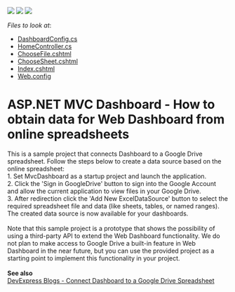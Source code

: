 <!-- default badges list -->
![](https://img.shields.io/endpoint?url=https://codecentral.devexpress.com/api/v1/VersionRange/128579139/21.1.4%2B)
[![](https://img.shields.io/badge/Open_in_DevExpress_Support_Center-FF7200?style=flat-square&logo=DevExpress&logoColor=white)](https://supportcenter.devexpress.com/ticket/details/T549666)
[![](https://img.shields.io/badge/📖_How_to_use_DevExpress_Examples-e9f6fc?style=flat-square)](https://docs.devexpress.com/GeneralInformation/403183)
<!-- default badges end -->
<!-- default file list -->
*Files to look at*:

* [DashboardConfig.cs](./CS/MvcDashboard/App_Start/DashboardConfig.cs)
* [HomeController.cs](./CS/MvcDashboard/Controllers/HomeController.cs)
* [ChooseFile.cshtml](./CS/MvcDashboard/Views/Home/ChooseFile.cshtml)
* [ChooseSheet.cshtml](./CS/MvcDashboard/Views/Home/ChooseSheet.cshtml)
* [Index.cshtml](./CS/MvcDashboard/Views/Home/Index.cshtml)
* [Web.config](./CS/MvcDashboard/Web.config)
<!-- default file list end -->
# ASP.NET MVC Dashboard - How to obtain data for Web Dashboard from online spreadsheets


<p>This is a sample project that connects Dashboard to a Google Drive spreadsheet. Follow the steps below to create a data source based on the online spreadsheet:<br>1. Set MvcDashboard as a startup project and launch the application.<br>2. Click the 'Sign in GoogleDrive' button to sign into the Google Account and allow the current application to view files in your Google Drive. <br>3. After redirection click the 'Add New ExcelDataSource' button to select the required spreadsheet file and data (like sheets, tables, or named ranges). <br>The created data source is now available for your dashboards.<br><br>Note that this sample project is a prototype that shows the possibility of using a third-party API to extend the Web Dashboard functionality. We do not plan to make access to Google Drive a built-in feature in Web Dashboard in the near future, but you can use the provided project as a starting point to implement this functionality in your project. <br><br><strong>See also</strong><br><a href="https://community.devexpress.com/blogs/news/archive/2017/09/20/connect-dashboard-google-drive-spreadsheet.aspx">DevExpress Blogs - Connect Dashboard to a Google Drive Spreadsheet</a></p>

<br/>


